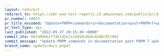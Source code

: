 ```yaml
---
layout: redirect
redirect_to: https://a8c-woo-test-reports.s3.amazonaws.com/public/pr/34853/api/index.html
pr_number: 34853
pr_title_encoded: "Update+PNPM+commands+in+documentation+post+PNPM+7+update"
pr_test_type: api
last_published: "2022-09-27 20:15:30 +0000"
commit_sha: 607a00bb177461d2e112a010c6ebc4a90c9fc081
commit_message: "Update PNPM commands in documentation post PNPM 7 update"
branch_name: update/docs-pnpm7
---
```

